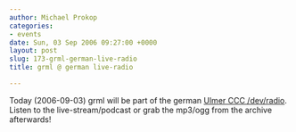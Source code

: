 ```yaml
---
author: Michael Prokop
categories:
- events
date: Sun, 03 Sep 2006 09:27:00 +0000
layout: post
slug: 173-grml-german-live-radio
title: grml @ german live-radio

---
```

Today (2006\-09\-03\) grml will be part of the german [Ulmer CCC /dev/radio](http://ulm.ccc.de/dev/radio/index). Listen to the live\-stream/podcast or grab the mp3/ogg from the archive afterwards!
